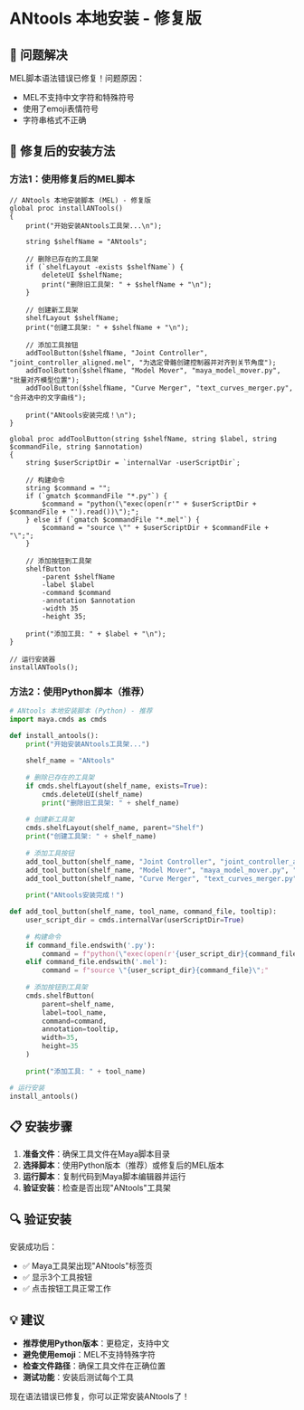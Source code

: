 # ANtools 本地安装 - 修复版

## 🚨 问题解决

MEL脚本语法错误已修复！问题原因：
- MEL不支持中文字符和特殊符号
- 使用了emoji表情符号
- 字符串格式不正确

## 🚀 修复后的安装方法

### 方法1：使用修复后的MEL脚本

```mel
// ANtools 本地安装脚本 (MEL) - 修复版
global proc installANTools()
{
    print("开始安装ANtools工具架...\n");
    
    string $shelfName = "ANtools";
    
    // 删除已存在的工具架
    if (`shelfLayout -exists $shelfName`) {
        deleteUI $shelfName;
        print("删除旧工具架: " + $shelfName + "\n");
    }
    
    // 创建新工具架
    shelfLayout $shelfName;
    print("创建工具架: " + $shelfName + "\n");
    
    // 添加工具按钮
    addToolButton($shelfName, "Joint Controller", "joint_controller_aligned.mel", "为选定骨骼创建控制器并对齐到关节角度");
    addToolButton($shelfName, "Model Mover", "maya_model_mover.py", "批量对齐模型位置");
    addToolButton($shelfName, "Curve Merger", "text_curves_merger.py", "合并选中的文字曲线");
    
    print("ANtools安装完成！\n");
}

global proc addToolButton(string $shelfName, string $label, string $commandFile, string $annotation)
{
    string $userScriptDir = `internalVar -userScriptDir`;
    
    // 构建命令
    string $command = "";
    if (`gmatch $commandFile "*.py"`) {
        $command = "python(\"exec(open(r'" + $userScriptDir + $commandFile + "').read())\");";
    } else if (`gmatch $commandFile "*.mel"`) {
        $command = "source \"" + $userScriptDir + $commandFile + "\";";
    }
    
    // 添加按钮到工具架
    shelfButton 
        -parent $shelfName
        -label $label
        -command $command
        -annotation $annotation
        -width 35
        -height 35;
    
    print("添加工具: " + $label + "\n");
}

// 运行安装器
installANTools();
```

### 方法2：使用Python脚本（推荐）

```python
# ANtools 本地安装脚本 (Python) - 推荐
import maya.cmds as cmds

def install_antools():
    print("开始安装ANtools工具架...")
    
    shelf_name = "ANtools"
    
    # 删除已存在的工具架
    if cmds.shelfLayout(shelf_name, exists=True):
        cmds.deleteUI(shelf_name)
        print("删除旧工具架: " + shelf_name)
    
    # 创建新工具架
    cmds.shelfLayout(shelf_name, parent="Shelf")
    print("创建工具架: " + shelf_name)
    
    # 添加工具按钮
    add_tool_button(shelf_name, "Joint Controller", "joint_controller_aligned.mel", "为选定骨骼创建控制器并对齐到关节角度")
    add_tool_button(shelf_name, "Model Mover", "maya_model_mover.py", "批量对齐模型位置")
    add_tool_button(shelf_name, "Curve Merger", "text_curves_merger.py", "合并选中的文字曲线")
    
    print("ANtools安装完成！")

def add_tool_button(shelf_name, tool_name, command_file, tooltip):
    user_script_dir = cmds.internalVar(userScriptDir=True)
    
    # 构建命令
    if command_file.endswith('.py'):
        command = f"python(\"exec(open(r'{user_script_dir}{command_file}').read())\");"
    elif command_file.endswith('.mel'):
        command = f"source \"{user_script_dir}{command_file}\";"
    
    # 添加按钮到工具架
    cmds.shelfButton(
        parent=shelf_name,
        label=tool_name,
        command=command,
        annotation=tooltip,
        width=35,
        height=35
    )
    
    print("添加工具: " + tool_name)

# 运行安装
install_antools()
```

## 📋 安装步骤

1. **准备文件**：确保工具文件在Maya脚本目录
2. **选择脚本**：使用Python版本（推荐）或修复后的MEL版本
3. **运行脚本**：复制代码到Maya脚本编辑器并运行
4. **验证安装**：检查是否出现"ANtools"工具架

## 🔍 验证安装

安装成功后：
- ✅ Maya工具架出现"ANtools"标签页
- ✅ 显示3个工具按钮
- ✅ 点击按钮工具正常工作

## 💡 建议

- **推荐使用Python版本**：更稳定，支持中文
- **避免使用emoji**：MEL不支持特殊字符
- **检查文件路径**：确保工具文件在正确位置
- **测试功能**：安装后测试每个工具

现在语法错误已修复，你可以正常安装ANtools了！
